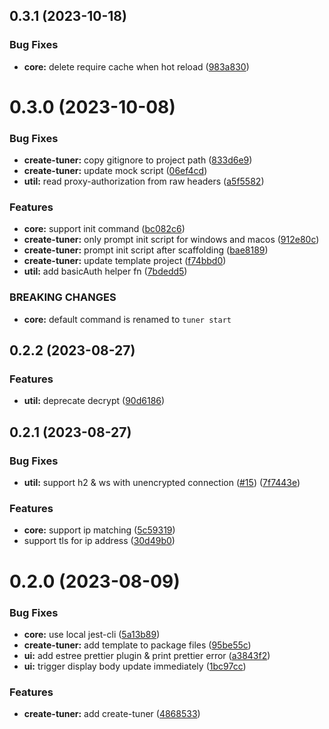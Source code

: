 ## 0.3.1 (2023-10-18)

### Bug Fixes

* **core:** delete require cache when hot reload ([983a830](https://github.com/tuner-proxy/tuner/commit/983a83044e59785886b8a0922a535a1414db0e6c))

# 0.3.0 (2023-10-08)

### Bug Fixes

* **create-tuner:** copy gitignore to  project path ([833d6e9](https://github.com/tuner-proxy/tuner/commit/833d6e928a9e71276777caf3433123f9ab404a00))
* **create-tuner:** update mock script ([06ef4cd](https://github.com/tuner-proxy/tuner/commit/06ef4cd9f1aa3ace78403f53909dd1ef0d471e39))
* **util:** read proxy-authorization from raw headers ([a5f5582](https://github.com/tuner-proxy/tuner/commit/a5f5582c44c9ad05287d45e230b537e84e5df8fd))

### Features

* **core:** support init command ([bc082c6](https://github.com/tuner-proxy/tuner/commit/bc082c63952cf35fc277d0f690ec2430d0f6881d))
* **create-tuner:** only prompt init script for windows and macos ([912e80c](https://github.com/tuner-proxy/tuner/commit/912e80c5ded413aa152991448c5371dbb80c107a))
* **create-tuner:** prompt init script after scaffolding ([bae8189](https://github.com/tuner-proxy/tuner/commit/bae8189879ec432a202004b9237344601c0157bf))
* **create-tuner:** update template project ([f74bbd0](https://github.com/tuner-proxy/tuner/commit/f74bbd0aa19a22b3fb91381bf7cdae0b4e9e6457))
* **util:** add basicAuth helper fn ([7bdedd5](https://github.com/tuner-proxy/tuner/commit/7bdedd5c99bf920db7fe891a1c2594ba880eab16))

### BREAKING CHANGES

* **core:** default command is renamed to `tuner start`

## 0.2.2 (2023-08-27)

### Features

* **util:** deprecate decrypt ([90d6186](https://github.com/gzzhanghao/tuner/commit/90d61864e54cb0679fe4cdd8956c03b67e2f8a42))

## 0.2.1 (2023-08-27)

### Bug Fixes

* **util:** support h2 & ws with unencrypted connection ([#15](https://github.com/gzzhanghao/tuner/issues/15)) ([7f7443e](https://github.com/gzzhanghao/tuner/commit/7f7443e28ee305de327414ac2926d516b5a7e10a))

### Features

* **core:** support ip matching ([5c59319](https://github.com/gzzhanghao/tuner/commit/5c5931974518671a51792d9f6eab2873971ad686))
* support tls for ip address ([30d49b0](https://github.com/gzzhanghao/tuner/commit/30d49b0756c0f5d6bb40da4475a73fe5ead83c99))

# 0.2.0 (2023-08-09)

### Bug Fixes

* **core:** use local jest-cli ([5a13b89](https://github.com/gzzhanghao/tuner/commit/5a13b89f4581dbcda3b1cd987d3c37e0316ce21d))
* **create-tuner:** add template to package files ([95be55c](https://github.com/gzzhanghao/tuner/commit/95be55cb4cd2c3d479591195adc1a1df5ced0c2f))
* **ui:** add estree prettier plugin & print prettier error ([a3843f2](https://github.com/gzzhanghao/tuner/commit/a3843f29ee991b6e352f0490ce3745d9c0427975))
* **ui:** trigger display body update immediately ([1bc97cc](https://github.com/gzzhanghao/tuner/commit/1bc97ccfb27e5ba4133d82ad981d2ba68ad73a74))

### Features

* **create-tuner:** add create-tuner ([4868533](https://github.com/gzzhanghao/tuner/commit/4868533715dd0ebd30bd4f5c28773c735f988520))
